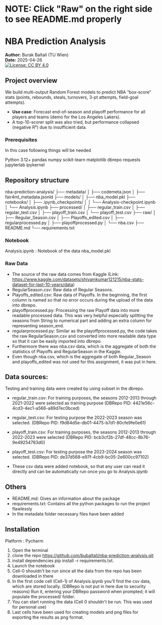 
# NOTE: Click "Raw" on the right side to see README.md properly

# NBA Prediction Analysis

**Author:** Burak Baltali (TU Wien)  
**Date:** 2025-04-26  
[![License: CC BY 4.0](https://img.shields.io/badge/License-CC--BY%204.0-lightgrey.svg)](https://creativecommons.org/licenses/by/4.0/)


## Project overview

We build multi-output Random Forest models to predict NBA “box-score” stats (points, rebounds, steals, turnovers, 3-pt attempts, field-goal attempts).  

- **Use case**: Forecast end-of-season and playoff performance for all players and teams (demo for the Los Angeles Lakers).  
- A top-10-scorer split was also tried, but performance collapsed (negative R²) due to insufficient data.  

### Prerequisites 
In this case following things will be needed

Python 3.12+
pandas
numpy
scikit-learn
matplotlib
dbrepo
requests
jupyterlab
ipykernel

## Repository structure



nba-prediction-analysis/
├── metadata/
│     ├── codemeta.json
│     ├── fair4ml_metadata.jsonld
├── models/
│     ├── nba_model.pkl
├── notebooks/
│   ├── .ipynb_checkpoints/
│   │   └── Analysis-checkpoint.ipynb
│   └── Analysis.ipynb
├── processed/
│   ├── regular_train.csv
│   ├── regular_test.csv
│   ├── playoff_train.csv
│   └── playoff_test.csv
├── raw/
│   ├── Regular_Season.csv
│   ├── Playoffs_edited.csv
│   ├── regularprocessed.py
│   ├── playoffprocessed.py
│   └── nba.csv
├── README.md
└── requirements.txt


### Notebook

Analysis.ipynb : Notebook of the data 
nba_model.pkl
### Raw Data 

* The source of the raw data comes from Kaggle (Link: https://www.kaggle.com/datasets/shivamkumar121215/nba-stats-dataset-for-last-10-years/data)
* RegularSeason.csv: Raw data of Regular Seasons.
* Playoffs_edited.csv: Raw data of Playoffs. In the beginning, the first column is named so that no error occurs during the upload of the data into dbrepo. 
* playoffprocessed.py: Processing the raw Playoff data into more readable processed data. This was very helpful especially splitting the seasons from String to numerical part and adding an extra
column for representing season_end.
* regularprocessed.py: Similar as the playoffprocessed.py, the code takes the raw RegularSeason.csv and converted into more readable data type so that it can be easily imported into dbrepo. 
* Furthermore there was nba.csv data, which is the aggregate of both the statistics of Playoffs and RegularSeason in the Kaggle. 
* Even though nba.csv, which is the aggregate of both Regular_Season and playoffs_edited was not used for this assignment, it was put in here. 



## Data sources:  
Testing and training data were created by using subset in the dbrepo. 


* regular_train.csv:  For training purposes, the seasons 2012-2013 through 2021-2022 were selected as training purpose (DBRepo PID: 4421e56c-4cd3-4ec1-a566-a89d7ec0bced)
* regular_test.csv: For testing purpose the 2022-2023  season was selected. (DBRepo PID: f9d84d5e-db01-4475-b7d1-80cfe9fe0e61)
* playoff_train.csv: For training purposes, the seasons 2012-2013 through 2022-2023 were selected (DBRepo PID: bcb3cf2b-27df-48cc-8b76-9e49254783d0) 
* playoff_test.csv: For testing purpose the 2023-2024  season was selected. (DBRepo PID: de37d568-e97f-4cb9-bc05-2e600cc97102)

* These csv data were added notebook, so that any user can read it directly and can be automatically run once you go to Analysis.ipynb

## Others

* README.md: Gives an information about the package
* requirements.txt: Contains all the python packages to run the project flawlessly
* In the metadata folder necessary files have been added
## Installation 

Platform : Pycharm


1) Open the terminal 
2) clone the repo https://github.com/bubaltali/nba-prediction-analysis.git
2) install dependencies pip install -r requirements.txt. 
3) Launch the notebook
4) Cell-0 shouldn't be run since all the data from the repo has been downloaded in there
5) In the first code cell (Cell-1) of Analysis.ipynb you’ll find the csv data, which are stored locally. (DBRepo is not put in here due to security reasons) Run it, entering your DBRepo password when prompted; it will populate the processed/ folder.
6) You can start running the data (Cell 0 shouldn't be run. This was used for personal use)
7) Last cells have been used for creating models and png files for exporting the results as png format.